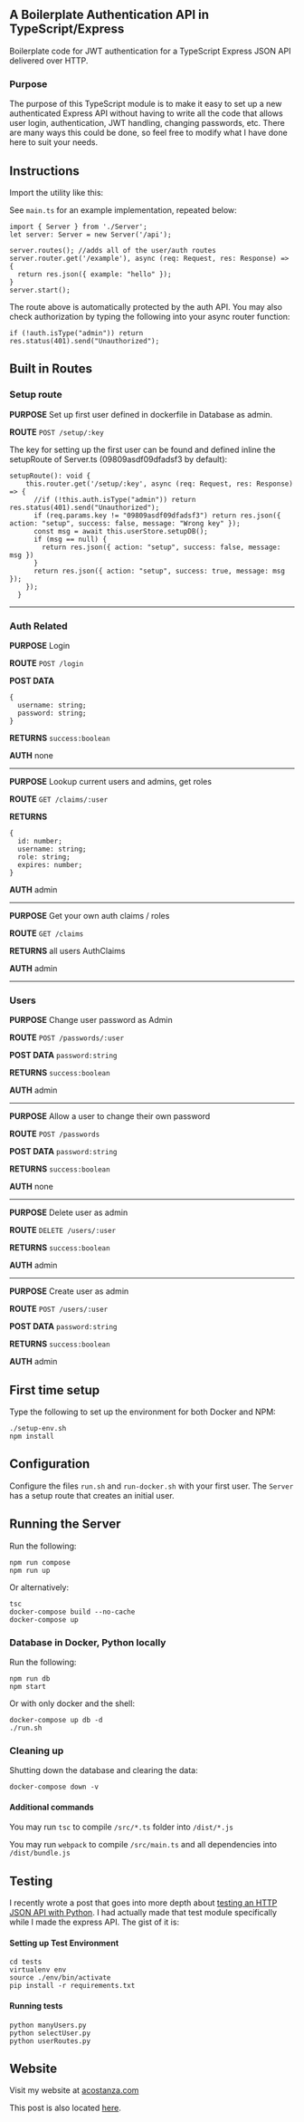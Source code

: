 ## A Boilerplate Authentication API in TypeScript/Express
Boilerplate code for JWT authentication for a TypeScript Express JSON API delivered over HTTP.

### Purpose
The purpose of this TypeScript module is to make it easy to set up a new authenticated Express API without having to write all the code that allows user login, authentication, JWT handling, changing passwords, etc. There are many ways this could be done, so feel free to modify what I have done here to suit your needs.

## Instructions
Import the utility like this:

See `main.ts` for an example implementation, repeated below:

    import { Server } from './Server';
    let server: Server = new Server('/api');

    server.routes(); //adds all of the user/auth routes
    server.router.get('/example'), async (req: Request, res: Response) => {
      return res.json({ example: "hello" });
    }
    server.start();

The route above is automatically protected by the auth API. You may also check authorization by typing the following into your async router function:

```
if (!auth.isType("admin")) return res.status(401).send("Unauthorized");
```

## Built in Routes
### Setup route
**PURPOSE** Set up first user defined in dockerfile in Database as admin.

**ROUTE** `POST /setup/:key`

The key for setting up the first user can be found and defined inline the setupRoute of Server.ts (09809asdf09dfadsf3 by default):

```
setupRoute(): void {
    this.router.get('/setup/:key', async (req: Request, res: Response) => {
      //if (!this.auth.isType("admin")) return res.status(401).send("Unauthorized");
      if (req.params.key != "09809asdf09dfadsf3") return res.json({ action: "setup", success: false, message: "Wrong key" });
      const msg = await this.userStore.setupDB();
      if (msg == null) {
        return res.json({ action: "setup", success: false, message: msg })
      }
      return res.json({ action: "setup", success: true, message: msg });
    });
  }
  ```
---

### Auth Related

**PURPOSE** Login

**ROUTE** `POST /login`

**POST DATA**
```
{
  username: string;
  password: string;
}

```

**RETURNS** `success:boolean`

**AUTH** none

---

**PURPOSE** Lookup current users and admins, get roles

**ROUTE** `GET /claims/:user`

**RETURNS**
```
{
  id: number;
  username: string;
  role: string;
  expires: number;
}
```

**AUTH** admin

---
**PURPOSE** Get your own auth claims / roles

**ROUTE** `GET /claims`

**RETURNS** all users AuthClaims

**AUTH** admin

---

### Users

**PURPOSE** Change user password as Admin

**ROUTE** `POST /passwords/:user`

**POST DATA**
`password:string`

**RETURNS** `success:boolean`

**AUTH** admin

---

**PURPOSE** Allow a user to change their own password

**ROUTE** `POST /passwords`

**POST DATA**
`password:string`

**RETURNS** `success:boolean`

**AUTH** none

---

**PURPOSE** Delete user as admin

**ROUTE** `DELETE /users/:user`

**RETURNS** `success:boolean`

**AUTH** admin

---

**PURPOSE** Create user as admin

**ROUTE** `POST /users/:user`

**POST DATA**
`password:string`

**RETURNS** `success:boolean`

**AUTH** admin

## First time setup

Type the following to set up the environment for both Docker and NPM:

```
./setup-env.sh
npm install
```

## Configuration
Configure the files `run.sh` and `run-docker.sh` with your first user. The `Server` has a setup route that creates an initial user.

## Running the Server

Run the following:

```
npm run compose
npm run up
```

Or alternatively:

```
tsc
docker-compose build --no-cache
docker-compose up
```

### Database in Docker, Python locally
Run the following:
```
npm run db
npm start
```

Or with only docker and the shell:

```
docker-compose up db -d
./run.sh
```
### Cleaning up
Shutting down the database and clearing the data:
```
docker-compose down -v
```
#### Additional commands
You may run `tsc` to compile `/src/*.ts` folder into `/dist/*.js`

You may run `webpack` to compile `/src/main.ts` and all dependencies into `/dist/bundle.js`

## Testing
I recently wrote a post that goes into more depth about [testing an HTTP JSON API with Python](http://acostanza.com/2018/01/01/testing-http-json-api-python/). I had actually made that test module specifically while I made the express API. The gist of it is:

#### Setting up Test Environment

```
cd tests
virtualenv env
source ./env/bin/activate
pip install -r requirements.txt
```
#### Running tests
```
python manyUsers.py
python selectUser.py
python userRoutes.py
```

## Website
Visit my website at [acostanza.com](http://acostanza.com)

This post is also located [here](http://acostanza.com/2018/01/18/auth-api-typescript-express/).
